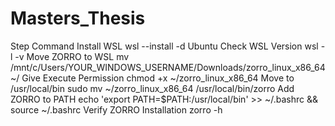 # Masters_Thesis
Step	Command
Install WSL	wsl --install -d Ubuntu
Check WSL Version	wsl -l -v
Move ZORRO to WSL	mv /mnt/c/Users/YOUR_WINDOWS_USERNAME/Downloads/zorro_linux_x86_64 ~/
Give Execute Permission	chmod +x ~/zorro_linux_x86_64
Move to /usr/local/bin	sudo mv ~/zorro_linux_x86_64 /usr/local/bin/zorro
Add ZORRO to PATH	echo 'export PATH=$PATH:/usr/local/bin' >> ~/.bashrc && source ~/.bashrc
Verify ZORRO Installation	zorro -h
